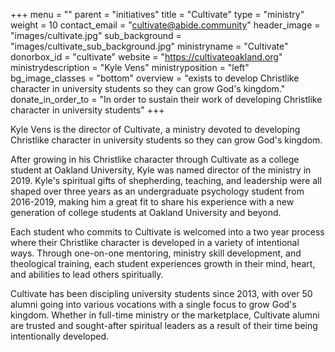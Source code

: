 +++
menu = ""
parent = "initiatives"
title = "Cultivate"
type = "ministry"
weight = 10
contact_email = "cultivate@abide.community"
header_image = "images/cultivate.jpg"
sub_background = "images/cultivate_sub_background.jpg"
ministryname = "Cultivate"
donorbox_id = "cultivate"
website = "https://cultivateoakland.org"
ministrydescription = "Kyle Vens"
ministryposition = "left"
bg_image_classes = "bottom"
overview = "exists to develop Christlike character in university students so they can grow God's kingdom."
donate_in_order_to = "In order to sustain their work of developing Christlike character in university students"
+++

Kyle Vens is the director of Cultivate, a ministry devoted to developing Christlike character in university students so they can grow God's kingdom.

After growing in his Christlike character through Cultivate as a college student at Oakland University, Kyle was named director of the ministry in 2019. Kyle's spiritual gifts of shepherding, teaching, and leadership were all shaped over three years as an undergraduate psychology student from 2016-2019, making him a great fit to share his experience with a new generation of college students at Oakland University and beyond. 

Each student who commits to Cultivate is welcomed into a two year process where their Christlike character is developed in a variety of intentional ways. Through one-on-one mentoring, ministry skill development, and theological training, each student experiences growth in their mind, heart, and abilities to lead others spiritually. 

Cultivate has been discipling university students since 2013, with over 50 alumni going into various vocations with a single focus to grow God's kingdom. Whether in full-time ministry or the marketplace, Cultivate alumni are trusted and sought-after spiritual leaders as a result of their time being intentionally developed.  